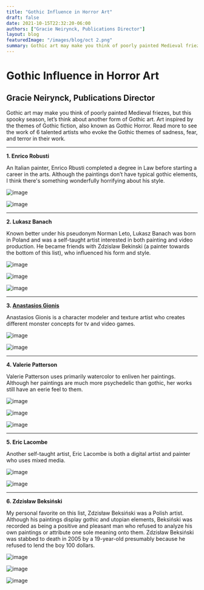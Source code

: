 ```yaml
---
title: "Gothic Influence in Horror Art"
draft: false
date: 2021-10-15T22:32:20-06:00
authors: ["Gracie Neirynck, Publications Director"]
layout: blog
featuredImage: "/images/blog/oct 2.png"
summary: Gothic art may make you think of poorly painted Medieval friezes, but this spooky season, let’s think about another form of Gothic art. Art inspired by the themes of Gothic fiction, also known as Gothic Horror. Read more to see the work of 6 talented artists who evoke the Gothic themes of sadness, fear, and terror in their work.
---
```


# Gothic Influence in Horror Art
## Gracie Neirynck, Publications Director

Gothic art may make you think of poorly painted Medieval friezes, but this spooky season, let’s think about another form of Gothic art. Art inspired by the themes of Gothic fiction, also known as Gothic Horror. Read more to see the work of 6 talented artists who evoke the Gothic themes of sadness, fear, and terror in their work.

---

**1. Enrico Robusti**

An Italian painter, Enrico Rbusti 
completed a degree in Law before starting a career in the arts. Although
 the paintings don’t have typical gothic elements, I think there's 
something wonderfully horrifying about his style. 

![image](/images/blog/post/gothic/1.png#blog)

![image](/images/blog/post/gothic/2.png#blog)

---

**2. Lukasz Banach**

Known better under his pseudonym Norman Leto, Lukasz Banach was born in Poland and was a self-taught artist interested in both painting and video production. He became friends with Zdzislaw Bekinski (a painter towards the bottom of this list), who influenced his form and style. 

![image](/images/blog/post/gothic/3.png#blog)

![image](/images/blog/post/gothic/4.png#blog)

![image](/images/blog/post/gothic/5.png#blog)

---

**3. [Anastasios Gionis](https://www.artstation.com/thirios)**

Anastasios Gionis is a character modeler and texture artist who creates different monster concepts for tv and video games.

![image](/images/blog/post/gothic/6.png#blog)

![image](/images/blog/post/gothic/7.png#blog)

---

**4. Valerie Patterson**

Valerie Patterson uses primarily watercolor to enliven her paintings. Although her paintings are much more psychedelic than gothic, her works still have an eerie feel to them. 

![image](/images/blog/post/gothic/8.png#blog)

![image](/images/blog/post/gothic/9.png#blog)

![image](/images/blog/post/gothic/10.png#blog)

---

**5. Eric Lacombe**

Another self-taught artist, Eric Lacombe is both a digital artist and painter who uses mixed media.

![image](/images/blog/post/gothic/11.png#blog)

![image](/images/blog/post/gothic/12.png#blog)

---

**6. Zdzisław Beksiński**

My personal favorite on this list, Zdzisław Beksiński was a Polish artist. Although his paintings display gothic and utopian elements, Beksiński was recorded as being a positive and pleasant man who refused to analyze his own paintings or attribute one sole meaning onto them. Zdzisław Beksiński was stabbed to death in 2005 by a 19-year-old presumably because he refused to lend the boy 100 dollars.

![image](/images/blog/post/gothic/13.png#blog)

![image](/images/blog/post/gothic/14.png#blog)

![image](/images/blog/post/gothic/15.png#blog)
